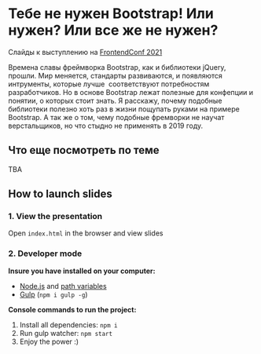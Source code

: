# Тебе не нужен Bootstrap! Или нужен? Или все же не нужен?

Слайды к выступлению на [FrontendConf 2021](https://frontendconf.ru/moscow/2021)

Времена славы фреймворка Bootstrap, как и библиотеки jQuery, прошли. Мир меняется, стандарты развиваются, и появляются интрументы, которые лучше  соответствуют потребностям разработчиков. Но в основе Bootstrap лежат полезные для конфепции и понятии, о которых стоит знать. Я расскажу, почему подобные библиотеки полезно хоть раз в жизни пощупать руками на примере Bootstrap. А так же о том, чему подобные фремворки не научат верстальщиков, но что стыдно не применять в 2019 году.


## Что еще посмотреть по теме

TBA

## How to launch slides
### 1. View the presentation
Open `index.html` in the browser and view slides

### 2. Developer mode

__Insure you have installed on your computer:__

* [Node.js](https://nodejs.org/en/download/) and [path variables](http://stackoverflow.com/questions/8278143/node-js-how-to-run-node-command-from-any-path)
* [Gulp](http://gulpjs.com/) (`npm i gulp -g`)

__Console commands to run the project:__

1. Install all dependenсies: `npm i`
2. Run gulp watcher: `npm start`
3. Enjoy the power :)